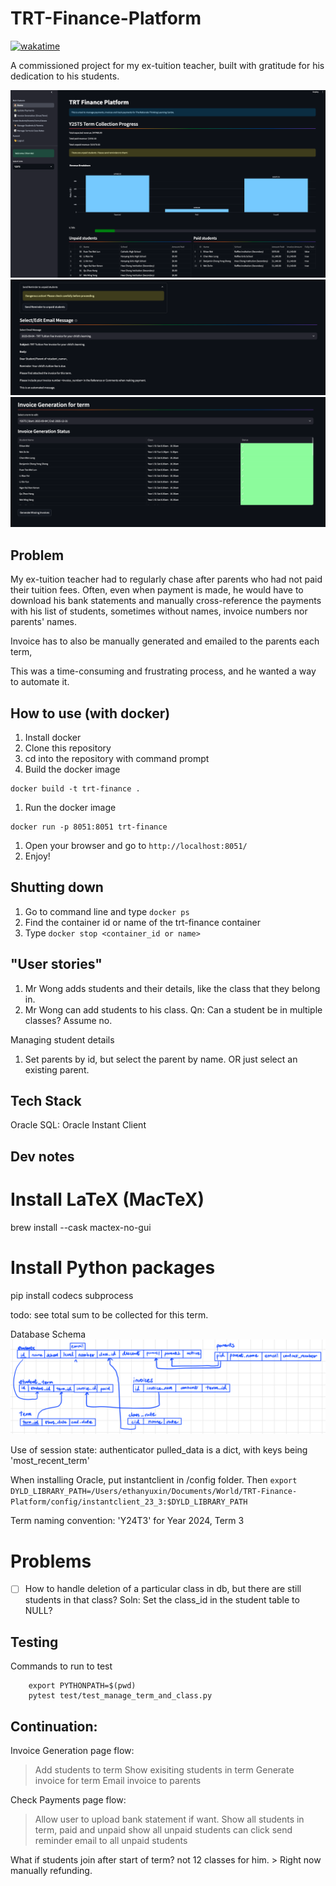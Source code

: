 # TRT-Finance-Platform
[![wakatime](https://wakatime.com/badge/user/018cc5a8-3c44-4f51-a6f0-5021ac41b5e1/project/f7854c92-64d6-42eb-9de2-b1109c3e0445.svg)](https://wakatime.com/badge/user/018cc5a8-3c44-4f51-a6f0-5021ac41b5e1/project/f7854c92-64d6-42eb-9de2-b1109c3e0445)

A commissioned project for my ex-tuition teacher, built with gratitude for his dedication to his students.

![HomePage](./public/images/f1.png)
![ManageStudents](./public/images/f2.png)
![ManageClasses](./public/images/f3.png)

## Problem
My ex-tuition teacher had to regularly chase after parents who had not paid their tuition fees. 
Often, even when payment is made, he would have to download his bank statements and manually cross-reference the payments with his list of students, sometimes without names, invoice numbers nor parents' names.

Invoice has to also be manually generated and emailed to the parents each term,

This was a time-consuming and frustrating process, and he wanted a way to automate it.


## How to use (with docker)
1. Install docker
1. Clone this repository
1. cd into the repository with command prompt
1. Build the docker image
```
docker build -t trt-finance .
```
1. Run the docker image
```
docker run -p 8051:8051 trt-finance
```
1. Open your browser and go to `http://localhost:8051/`
1. Enjoy!

## Shutting down
1. Go to command line and type `docker ps`
1. Find the container id or name of the trt-finance container
1. Type `docker stop <container_id or name>`


## "User stories"
1. Mr Wong adds students and their details, like the class that they belong in. 
1. Mr Wong can add students to his class. Qn: Can a student be in multiple classes? Assume no. 

Managing student details
1. Set parents by id, but select the parent by name. OR just select an existing parent.

## Tech Stack
Oracle SQL: Oracle Instant Client


## Dev notes

# Install LaTeX (MacTeX)
brew install --cask mactex-no-gui

# Install Python packages
pip install codecs subprocess

todo: see total sum to be collected for this term.



Database Schema
![DBSchema](./public/images/DbSchema.png)


Use of session state:
authenticator
pulled_data is a dict, with keys being 'most_recent_term'


When installing Oracle, put instantclient in /config folder. Then `export DYLD_LIBRARY_PATH=/Users/ethanyuxin/Documents/World/TRT-Finance-Platform/config/instantclient_23_3:$DYLD_LIBRARY_PATH`


Term naming convention: 'Y24T3' for Year 2024, Term 3

# Problems
- [ ] How to handle deletion of a particular class in db, but there are still students in that class? Soln: Set the class_id in the student table to NULL?


## Testing
Commands to run to test
```
    export PYTHONPATH=$(pwd)
    pytest test/test_manage_term_and_class.py
```


## Continuation:
Invoice Generation page flow:
> Add students to term
> Show exisiting students in term
> Generate invoice for term
> Email invoice to parents

Check Payments page flow:
> Allow user to upload bank statement if want. 
> Show all students in term, paid and unpaid
> show all unpaid students
> can click send reminder email to all unpaid students


What if students join after start of term? not 12 classes for him. > Right now manually refunding. 
